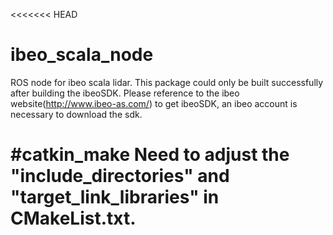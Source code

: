 <<<<<<< HEAD
# ibeo_scala_node
ROS node for ibeo scala lidar.
This package could only be built successfully after building the ibeoSDK.
Please reference to the ibeo website(http://www.ibeo-as.com/) to get ibeoSDK, an ibeo account is necessary to download the sdk. 

#catkin_make
Need to adjust the "include_directories" and "target_link_libraries" in CMakeList.txt.
=======
>>>>>>> 

